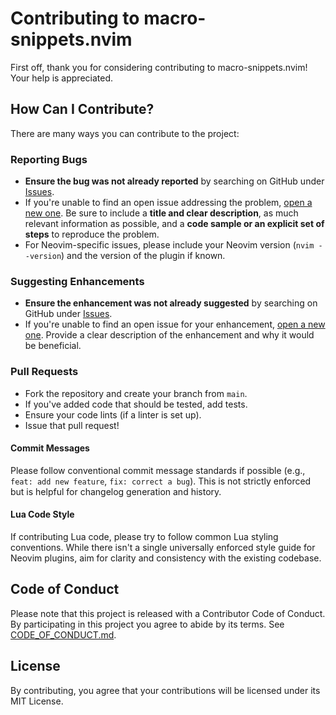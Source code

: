 # Contributing to macro-snippets.nvim

First off, thank you for considering contributing to macro-snippets.nvim! Your help is appreciated.

## How Can I Contribute?

There are many ways you can contribute to the project:

### Reporting Bugs

- **Ensure the bug was not already reported** by searching on GitHub under [Issues](https://github.com/guibes/macro-snippets.nvim/issues).
- If you're unable to find an open issue addressing the problem, [open a new one](https://github.com/guibes/macro-snippets.nvim/issues/new). Be sure to include a **title and clear description**, as much relevant information as possible, and a **code sample or an explicit set of steps** to reproduce the problem.
- For Neovim-specific issues, please include your Neovim version (`nvim --version`) and the version of the plugin if known.

### Suggesting Enhancements

- **Ensure the enhancement was not already suggested** by searching on GitHub under [Issues](https://github.com/guibes/macro-snippets.nvim/issues).
- If you're unable to find an open issue for your enhancement, [open a new one](https://github.com/guibes/macro-snippets.nvim/issues/new). Provide a clear description of the enhancement and why it would be beneficial.

### Pull Requests

- Fork the repository and create your branch from `main`.
- If you've added code that should be tested, add tests.
- Ensure your code lints (if a linter is set up).
- Issue that pull request!

#### Commit Messages

Please follow conventional commit message standards if possible (e.g., `feat: add new feature`, `fix: correct a bug`). This is not strictly enforced but is helpful for changelog generation and history.

#### Lua Code Style

If contributing Lua code, please try to follow common Lua styling conventions. While there isn't a single universally enforced style guide for Neovim plugins, aim for clarity and consistency with the existing codebase.

## Code of Conduct

Please note that this project is released with a Contributor Code of Conduct. By participating in this project you agree to abide by its terms. See [CODE_OF_CONDUCT.md](CODE_OF_CONDUCT.md).

## License

By contributing, you agree that your contributions will be licensed under its MIT License.
